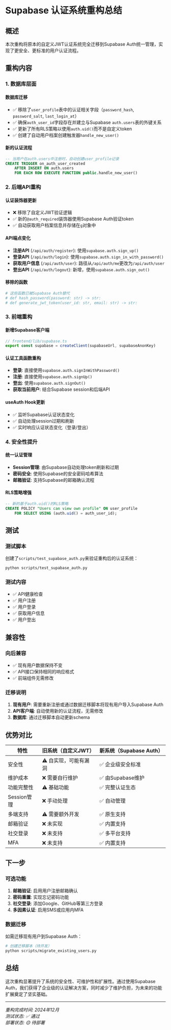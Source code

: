  # Supabase 认证系统重构总结

## 概述

本次重构将原本的自定义JWT认证系统完全迁移到Supabase Auth统一管理，实现了更安全、更标准的用户认证流程。

## 重构内容

### 1. 数据库层面

#### 数据库迁移
- ✅ 移除了`user_profile`表中的认证相关字段（`password_hash`, `password_salt`, `last_login_at`）
- ✅ 确保`auth_user_id`字段存在并建立与Supabase `auth.users`表的外键关系
- ✅ 更新了所有RLS策略以使用`auth.uid()`而不是自定义token
- ✅ 创建了自动用户档案创建触发器`handle_new_user()`

#### 新的认证流程
```sql
-- 当用户在auth.users中注册时，自动创建user_profile记录
CREATE TRIGGER on_auth_user_created
    AFTER INSERT ON auth.users
    FOR EACH ROW EXECUTE FUNCTION public.handle_new_user()
```

### 2. 后端API重构

#### 认证装饰器更新
- ❌ 移除了自定义JWT验证逻辑
- ✅ 新的`@auth_required`装饰器使用Supabase Auth验证token
- ✅ 自动获取用户档案信息并存储在`g`对象中

#### API端点变化
- **注册API** (`/api/auth/register`): 使用`supabase.auth.sign_up()`
- **登录API** (`/api/auth/login`): 使用`supabase.auth.sign_in_with_password()`
- **获取用户信息** (`/api/auth/user`): 路径从`/api/auth/me`更改为`/api/auth/user`
- **登出API** (`/api/auth/logout`): 新增，使用`supabase.auth.sign_out()`

#### 移除的函数
```python
# 这些函数已被Supabase Auth替代
# def hash_password(password: str) -> str:
# def generate_jwt_token(user_id: str, email: str) -> str:
```

### 3. 前端重构

#### 新增Supabase客户端
```typescript
// frontend/lib/supabase.ts
export const supabase = createClient(supabaseUrl, supabaseAnonKey)
```

#### 认证工具函数重构
- **登录**: 直接使用`supabase.auth.signInWithPassword()`
- **注册**: 直接使用`supabase.auth.signUp()`
- **登出**: 使用`supabase.auth.signOut()`
- **获取当前用户**: 结合Supabase session和后端API

#### useAuth Hook更新
- ✅ 监听Supabase认证状态变化
- ✅ 自动处理session过期和刷新
- ✅ 实时响应认证状态变化（登录/登出）

### 4. 安全性提升

#### 统一认证管理
- **Session管理**: 由Supabase自动处理token刷新和过期
- **密码安全**: 使用Supabase的安全密码哈希算法
- **邮箱验证**: 支持Supabase的邮箱确认流程

#### RLS策略增强
```sql
-- 新的基于auth.uid()的RLS策略
CREATE POLICY "Users can view own profile" ON user_profile
    FOR SELECT USING (auth.uid() = auth_user_id);
```

## 测试

### 测试脚本
创建了`scripts/test_supabase_auth.py`来验证重构后的认证系统：

```bash
python scripts/test_supabase_auth.py
```

### 测试内容
- ✅ API健康检查
- ✅ 用户注册
- ✅ 用户登录
- ✅ 获取用户信息
- ✅ 用户登出

## 兼容性

### 向后兼容
- ✅ 现有用户数据保持不变
- ✅ API接口保持相同的响应格式
- ✅ 前端组件无需修改

### 迁移说明
1. **现有用户**: 需要重新注册或通过数据迁移脚本将现有用户导入Supabase Auth
2. **API客户端**: 自动使用新的认证流程，无需修改
3. **数据库**: 通过迁移脚本自动更新schema

## 优势对比

| 特性 | 旧系统（自定义JWT） | 新系统（Supabase Auth） |
|------|---------------------|-------------------------|
| 安全性 | ⚠️ 自实现，可能有漏洞 | ✅ 企业级安全标准 |
| 维护成本 | ❌ 需要自行维护 | ✅ 由Supabase维护 |
| 功能完整性 | ⚠️ 基础功能 | ✅ 完整认证生态 |
| Session管理 | ❌ 手动处理 | ✅ 自动管理 |
| 多端支持 | ⚠️ 需要额外开发 | ✅ 原生支持 |
| 邮箱验证 | ❌ 未实现 | ✅ 内置支持 |
| 社交登录 | ❌ 未支持 | ✅ 多平台支持 |
| MFA | ❌ 未支持 | ✅ 内置支持 |

## 下一步

### 可选功能
1. **邮箱验证**: 启用用户注册邮箱确认
2. **密码重置**: 实现忘记密码功能
3. **社交登录**: 添加Google、GitHub等第三方登录
4. **多因素认证**: 启用SMS或应用内MFA

### 数据迁移
如需迁移现有用户到Supabase Auth：
```bash
# 创建迁移脚本（待开发）
python scripts/migrate_existing_users.py
```

## 总结

这次重构显著提升了系统的安全性、可维护性和扩展性。通过使用Supabase Auth，我们获得了企业级的认证解决方案，同时减少了维护负担，为未来的功能扩展奠定了坚实基础。

---

*重构完成时间: 2024年12月*  
*测试状态: ✅ 通过*  
*部署状态: 🟡 待部署* 